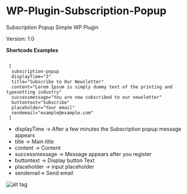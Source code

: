 # WP-Plugin-Subscription-Popup
Subscription Popup Simple WP Plugin

Version: 1.0

<b>Shortcode Examples</b>

<code>
 [
  subscription-popup 
  displayTime="3" 
  title="Subscribe to Our Newsletter" 
  content="Lorem Ipsum is simply dummy text of the printing and typesetting industry" 
  successmessage="You are now subscribed to our newsletter"
  buttontext="Subscribe"
  placeholder="Your email"
  sendemail="example@example.com"
 ]
</code>


<ul>
  <li> displayTime -> After a few minutes the Subscription popup message appears </li>
  <li> title -> Main title </li> 
  <li> content -> Content </li>
  <li> successmessage -> Message appears after you register </li>
  <li> buttontext -> Display button Text </li>
  <li> placeholder -> input placeholder </li>
  <li> sendemail-> Send email </li>
</ul>

![alt tag](https://s17.postimg.org/4lb4a1o0f/plugin.png)
